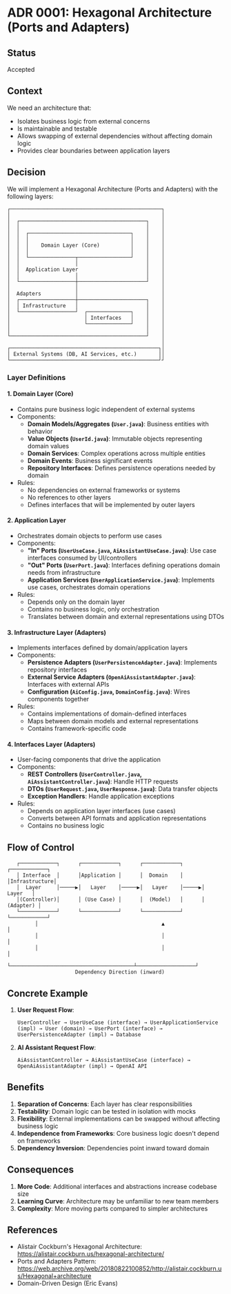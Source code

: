 # ADR 0001: Hexagonal Architecture (Ports and Adapters)

## Status

Accepted

## Context

We need an architecture that:
- Isolates business logic from external concerns
- Is maintainable and testable
- Allows swapping of external dependencies without affecting domain logic
- Provides clear boundaries between application layers

## Decision

We will implement a Hexagonal Architecture (Ports and Adapters) with the following layers:

```
┌─────────────────────────────────────────────────┐
│                                                 │
│  ┌─────────────────────────────────────────┐    │
│  │                                         │    │
│  │  ┌─────────────────────────────────┐    │    │
│  │  │                                 │    │    │
│  │  │    Domain Layer (Core)          │    │    │
│  │  │                                 │    │    │
│  │  └───────────────┬─────────────────┘    │    │
│  │                  │                      │    │
│  │  Application Layer                      │    │
│  │                  │                      │    │
│  └──────────────────┼──────────────────────┘    │
│                     │                           │
│  Adapters           │                           │
│  ┌──────────────────┼──────────────────────┐    │
│  │ Infrastructure   │                      │    │
│  └──────────────────┘  ┌──────────────┐    │    │
│                        │ Interfaces   │    │    │
│                        └──────────────┘    │    │
│                                            │    │
└────────────────────────────────────────────┘    │
                                                  │
┌────────────────────────────────────────────────┐│
│ External Systems (DB, AI Services, etc.)       ││
└────────────────────────────────────────────────┘┘
```

### Layer Definitions

#### 1. Domain Layer (Core)
- Contains pure business logic independent of external systems
- Components:
  - **Domain Models/Aggregates (`User.java`)**: Business entities with behavior
  - **Value Objects (`UserId.java`)**: Immutable objects representing domain values
  - **Domain Services**: Complex operations across multiple entities
  - **Domain Events**: Business significant events
  - **Repository Interfaces**: Defines persistence operations needed by domain
- Rules:
  - No dependencies on external frameworks or systems
  - No references to other layers
  - Defines interfaces that will be implemented by outer layers

#### 2. Application Layer
- Orchestrates domain objects to perform use cases
- Components:
  - **"In" Ports (`UserUseCase.java`, `AiAssistantUseCase.java`)**: Use case interfaces consumed by UI/controllers
  - **"Out" Ports (`UserPort.java`)**: Interfaces defining operations domain needs from infrastructure
  - **Application Services (`UserApplicationService.java`)**: Implements use cases, orchestrates domain operations
- Rules:
  - Depends only on the domain layer
  - Contains no business logic, only orchestration
  - Translates between domain and external representations using DTOs

#### 3. Infrastructure Layer (Adapters)
- Implements interfaces defined by domain/application layers
- Components:
  - **Persistence Adapters (`UserPersistenceAdapter.java`)**: Implements repository interfaces
  - **External Service Adapters (`OpenAiAssistantAdapter.java`)**: Interfaces with external APIs
  - **Configuration (`AiConfig.java`, `DomainConfig.java`)**: Wires components together
- Rules:
  - Contains implementations of domain-defined interfaces
  - Maps between domain models and external representations
  - Contains framework-specific code

#### 4. Interfaces Layer (Adapters)
- User-facing components that drive the application
- Components:
  - **REST Controllers (`UserController.java`, `AiAssistantController.java`)**: Handle HTTP requests
  - **DTOs (`UserRequest.java`, `UserResponse.java`)**: Data transfer objects
  - **Exception Handlers**: Handle application exceptions
- Rules:
  - Depends on application layer interfaces (use cases)
  - Converts between API formats and application representations
  - Contains no business logic

## Flow of Control

```
   ┌────────────┐      ┌────────────┐      ┌────────────┐      ┌────────────┐
   │ Interface  │      │Application │      │  Domain    │      │Infrastructure│
   │  Layer     │─────▶│   Layer    │─────▶│   Layer    │─────▶│   Layer   │
   │(Controller)│      │ (Use Case) │      │  (Model)   │      │  (Adapter) │
   └────────────┘      └────────────┘      └────────────┘      └────────────┘
         │                                        ▲                   │
         │                                        │                   │
         │                                        │                   │
         └────────────────────────────────────────┴───────────────────┘
                      Dependency Direction (inward)
```

## Concrete Example

1. **User Request Flow**:
   ```
   UserController → UserUseCase (interface) → UserApplicationService (impl) → User (domain) → UserPort (interface) → UserPersistenceAdapter (impl) → Database
   ```

2. **AI Assistant Request Flow**:
   ```
   AiAssistantController → AiAssistantUseCase (interface) → OpenAiAssistantAdapter (impl) → OpenAI API
   ```

## Benefits

1. **Separation of Concerns**: Each layer has clear responsibilities
2. **Testability**: Domain logic can be tested in isolation with mocks
3. **Flexibility**: External implementations can be swapped without affecting business logic
4. **Independence from Frameworks**: Core business logic doesn't depend on frameworks
5. **Dependency Inversion**: Dependencies point inward toward domain

## Consequences

1. **More Code**: Additional interfaces and abstractions increase codebase size
2. **Learning Curve**: Architecture may be unfamiliar to new team members
3. **Complexity**: More moving parts compared to simpler architectures

## References

- Alistair Cockburn's Hexagonal Architecture: https://alistair.cockburn.us/hexagonal-architecture/
- Ports and Adapters Pattern: https://web.archive.org/web/20180822100852/http://alistair.cockburn.us/Hexagonal+architecture
- Domain-Driven Design (Eric Evans)